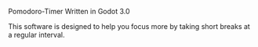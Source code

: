 Pomodoro-Timer
Written in Godot 3.0

This software is designed to help you focus more by taking short breaks at a regular interval.

